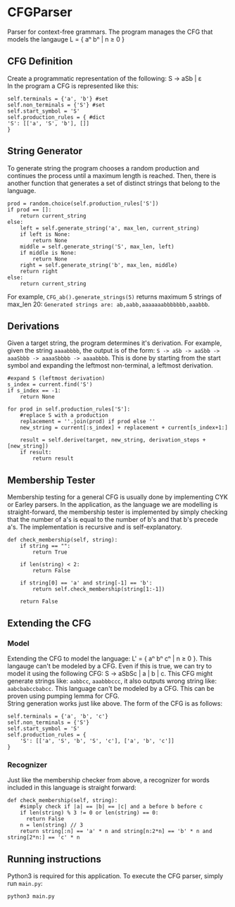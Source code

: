 # CFGParser
Parser for context-free grammars. The program manages the CFG that models the langauge L = { aⁿ bⁿ | n ≥ 0 }
## CFG Definition
Create a programmatic representation of the following: S → aSb | ε <br>
In the program a CFG is represented like this:
```
self.terminals = {'a', 'b'} #set
self.non_terminals = {'S'} #set
self.start_symbol = 'S' 
self.production_rules = { #dict
'S': [['a', 'S', 'b'], []]
}
```
## String Generator
To generate string the program chooses a random production and continues the process until a maximum length 
is reached. Then, there is another function that generates a set of distinct strings that belong to the language. 
```
prod = random.choice(self.production_rules['S'])
if prod == []:
    return current_string
else:
    left = self.generate_string('a', max_len, current_string)
    if left is None:
        return None
    middle = self.generate_string('S', max_len, left)
    if middle is None:
        return None
    right = self.generate_string('b', max_len, middle)
    return right
else:
    return current_string
```
For example, `CFG_ab().generate_strings(5)` returns maximum 5 strings of max_len 20: `Generated strings are: ab,aabb,aaaaaaabbbbbbb,aaabbb`.

## Derivations
Given a target string, the program determines it's derivation. For example, given the string `aaaabbbb`, the output is of the form: `S -> aSb -> aaSbb -> aaaSbbb -> aaaaSbbbb -> aaaabbbb`. This is done by starting from the start symbol and expanding the leftmost non-terminal, a leftmost derivation.
```
#expand S (leftmost derivation)
s_index = current.find('S')
if s_index == -1:
    return None

for prod in self.production_rules['S']:
    #replace S with a production
    replacement = ''.join(prod) if prod else ''
    new_string = current[:s_index] + replacement + current[s_index+1:]

    result = self.derive(target, new_string, derivation_steps + [new_string])
    if result:
        return result
```

## Membership Tester
Membership testing for a general CFG is usually done by implementing CYK or Earley parsers. In the application, as the language we are modelling is 
straight-forward, the membership tester is implemented by simply checking that the number of a's is equal to the number of b's and that b's precede a's. The implementation is recursive and is self-explanatory.
```
def check_membership(self, string):
    if string == "":
        return True
    
    if len(string) < 2:
        return False
    
    if string[0] == 'a' and string[-1] == 'b':
        return self.check_membership(string[1:-1])
    
    return False
```
## Extending the CFG
### Model
Extending the CFG to model the language:
L' = { aⁿ bⁿ cⁿ | n ≥ 0 }. This langauge can't be modeled by a CFG. Even if this is true, we can try to model it using the following CFG:
S → aSbSc | a | b | c. This CFG might generate strings like: `aabbcc`, `aaabbbccc`, it also outputs wrong string like: `aabcbabccbabcc`.
This language can't be modeled by a CFG. This can be proven using pumping lemma for CFG. <br>
String generation works just like above. The form of the CFG is as follows:
```
self.terminals = {'a', 'b', 'c'}
self.non_terminals = {'S'}
self.start_symbol = 'S'
self.production_rules = {
    'S': [['a', 'S', 'b', 'S', 'c'], ['a', 'b', 'c']]
}
```
### Recognizer
Just like the membership checker from above, a recognizer for words included in this language is straight forward:
```
def check_membership(self, string):
    #simply check if |a| == |b| == |c| and a before b before c
    if len(string) % 3 != 0 or len(string) == 0:
      return False
    n = len(string) // 3
    return string[:n] == 'a' * n and string[n:2*n] == 'b' * n and string[2*n:] == 'c' * n
```
## Running instructions
Python3 is required for this application. To execute the CFG parser, simply run `main.py`:
```
python3 main.py
```

